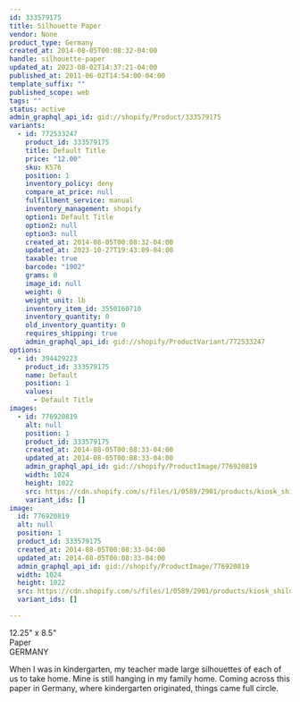 ```yaml
---
id: 333579175
title: Silhouette Paper
vendor: None
product_type: Germany
created_at: 2014-08-05T00:08:32-04:00
handle: silhouette-paper
updated_at: 2023-08-02T14:37:21-04:00
published_at: 2011-06-02T14:54:00-04:00
template_suffix: ""
published_scope: web
tags: ""
status: active
admin_graphql_api_id: gid://shopify/Product/333579175
variants:
  - id: 772533247
    product_id: 333579175
    title: Default Title
    price: "12.00"
    sku: K576
    position: 1
    inventory_policy: deny
    compare_at_price: null
    fulfillment_service: manual
    inventory_management: shopify
    option1: Default Title
    option2: null
    option3: null
    created_at: 2014-08-05T00:08:32-04:00
    updated_at: 2023-10-27T19:43:09-04:00
    taxable: true
    barcode: "1902"
    grams: 0
    image_id: null
    weight: 0
    weight_unit: lb
    inventory_item_id: 3550160710
    inventory_quantity: 0
    old_inventory_quantity: 0
    requires_shipping: true
    admin_graphql_api_id: gid://shopify/ProductVariant/772533247
options:
  - id: 394429223
    product_id: 333579175
    name: Default
    position: 1
    values:
      - Default Title
images:
  - id: 776920819
    alt: null
    position: 1
    product_id: 333579175
    created_at: 2014-08-05T00:08:33-04:00
    updated_at: 2014-08-05T00:08:33-04:00
    admin_graphql_api_id: gid://shopify/ProductImage/776920819
    width: 1024
    height: 1022
    src: https://cdn.shopify.com/s/files/1/0589/2901/products/kiosk_shiloettepaper.tif.jpeg?v=1407211713
    variant_ids: []
image:
  id: 776920819
  alt: null
  position: 1
  product_id: 333579175
  created_at: 2014-08-05T00:08:33-04:00
  updated_at: 2014-08-05T00:08:33-04:00
  admin_graphql_api_id: gid://shopify/ProductImage/776920819
  width: 1024
  height: 1022
  src: https://cdn.shopify.com/s/files/1/0589/2901/products/kiosk_shiloettepaper.tif.jpeg?v=1407211713
  variant_ids: []

---
```


12.25" x 8.5"  
Paper  
GERMANY

<!-- td {border: 1px solid #ccc;}br {mso-data-placement:same-cell;} -->

When I was in kindergarten, my teacher made large silhouettes of each of us to take home. Mine is still hanging in my family home. Coming across this paper in Germany, where kindergarten originated, things came full circle.